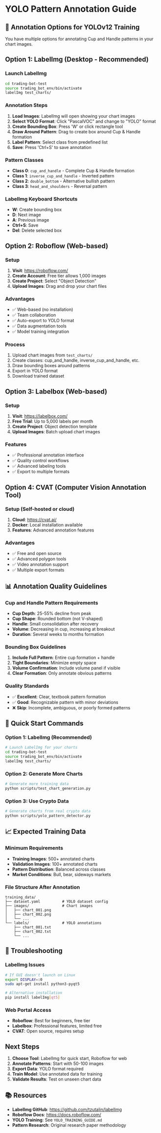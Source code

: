 # YOLO Pattern Annotation Guide

## 🎯 Annotation Options for YOLOv12 Training

You have multiple options for annotating Cup and Handle patterns in your chart images.

## Option 1: LabelImg (Desktop - Recommended)

### Launch LabelImg
```bash
cd trading-bot-test
source trading_bot_env/bin/activate
labelImg test_charts/
```

### Annotation Steps
1. **Load Images**: LabelImg will open showing your chart images
2. **Select YOLO Format**: Click "PascalVOC" and change to "YOLO" format
3. **Create Bounding Box**: Press 'W' or click rectangle tool
4. **Draw Around Pattern**: Drag to create box around Cup & Handle formation
5. **Label Pattern**: Select class from predefined list
6. **Save**: Press 'Ctrl+S' to save annotation

### Pattern Classes
- **Class 0**: `cup_and_handle` - Complete Cup & Handle formation
- **Class 1**: `inverse_cup_and_handle` - Inverted pattern  
- **Class 2**: `double_bottom` - Alternative bullish pattern
- **Class 3**: `head_and_shoulders` - Reversal pattern

### LabelImg Keyboard Shortcuts
- **W**: Create bounding box
- **D**: Next image
- **A**: Previous image
- **Ctrl+S**: Save
- **Del**: Delete selected box

## Option 2: Roboflow (Web-based)

### Setup
1. **Visit**: https://roboflow.com/
2. **Create Account**: Free tier allows 1,000 images
3. **Create Project**: Select "Object Detection"
4. **Upload Images**: Drag and drop your chart files

### Advantages
- ✅ Web-based (no installation)
- ✅ Team collaboration
- ✅ Auto-export to YOLO format
- ✅ Data augmentation tools
- ✅ Model training integration

### Process
1. Upload chart images from `test_charts/`
2. Create classes: cup_and_handle, inverse_cup_and_handle, etc.
3. Draw bounding boxes around patterns
4. Export in YOLO format
5. Download trained dataset

## Option 3: Labelbox (Web-based)

### Setup
1. **Visit**: https://labelbox.com/
2. **Free Trial**: Up to 5,000 labels per month
3. **Create Project**: Object detection template
4. **Upload Images**: Batch upload chart images

### Features
- ✅ Professional annotation interface
- ✅ Quality control workflows
- ✅ Advanced labeling tools
- ✅ Export to multiple formats

## Option 4: CVAT (Computer Vision Annotation Tool)

### Setup (Self-hosted or cloud)
1. **Cloud**: https://cvat.ai/
2. **Docker**: Local installation available
3. **Features**: Advanced annotation features

### Advantages
- ✅ Free and open source
- ✅ Advanced polygon tools
- ✅ Video annotation support
- ✅ Multiple export formats

## 📊 Annotation Quality Guidelines

### Cup and Handle Pattern Requirements
- **Cup Depth**: 25-55% decline from peak
- **Cup Shape**: Rounded bottom (not V-shaped)
- **Handle**: Small consolidation after recovery
- **Volume**: Decreasing in cup, increasing at breakout
- **Duration**: Several weeks to months formation

### Bounding Box Guidelines
1. **Include Full Pattern**: Entire cup formation + handle
2. **Tight Boundaries**: Minimize empty space
3. **Volume Confirmation**: Include volume panel if visible
4. **Clear Formation**: Only annotate obvious patterns

### Quality Standards
- ✅ **Excellent**: Clear, textbook pattern formation
- ✅ **Good**: Recognizable pattern with minor deviations
- ❌ **Skip**: Incomplete, ambiguous, or poorly formed patterns

## 🚀 Quick Start Commands

### Option 1: LabelImg (Recommended)
```bash
# Launch LabelImg for your charts
cd trading-bot-test
source trading_bot_env/bin/activate
labelImg test_charts/
```

### Option 2: Generate More Charts
```bash
# Generate more training data
python scripts/test_chart_generation.py
```

### Option 3: Use Crypto Data
```bash
# Generate charts from real crypto data
python scripts/yolo_pattern_detector.py
```

## 📈 Expected Training Data

### Minimum Requirements
- **Training Images**: 500+ annotated charts
- **Validation Images**: 100+ annotated charts  
- **Pattern Distribution**: Balanced across classes
- **Market Conditions**: Bull, bear, sideways markets

### File Structure After Annotation
```
training_data/
├── dataset.yaml          # YOLO dataset config
├── images/               # Chart images
│   ├── chart_001.png
│   ├── chart_002.png
│   └── ...
└── labels/               # YOLO annotations
    ├── chart_001.txt
    ├── chart_002.txt
    └── ...
```

## 🔧 Troubleshooting

### LabelImg Issues
```bash
# If GUI doesn't launch on Linux
export DISPLAY=:0
sudo apt-get install python3-pyqt5

# Alternative installation
pip install labelImg[qt5]
```

### Web Portal Access
- **Roboflow**: Best for beginners, free tier
- **Labelbox**: Professional features, limited free
- **CVAT**: Open source, requires setup

## Next Steps

1. **Choose Tool**: LabelImg for quick start, Roboflow for web
2. **Annotate Patterns**: Start with 50-100 images
3. **Export Data**: YOLO format required
4. **Train Model**: Use annotated data for training
5. **Validate Results**: Test on unseen chart data

## 📚 Resources

- **LabelImg GitHub**: https://github.com/tzutalin/labelImg
- **Roboflow Docs**: https://docs.roboflow.com/
- **YOLO Training**: See `YOLO_TRAINING_GUIDE.md`
- **Pattern Research**: Original research paper methodology 